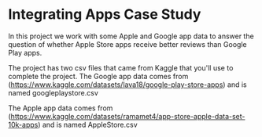 # Integrating Apps Case Study

In this project we work with some Apple and Google app data to answer the question of whether Apple Store apps receive better reviews than Google Play apps.

The project has two csv files that came from Kaggle that you'll use to complete the project. The Google app data comes from (https://www.kaggle.com/datasets/lava18/google-play-store-apps) and is named googleplaystore.csv

The Apple app data comes from (https://www.kaggle.com/datasets/ramamet4/app-store-apple-data-set-10k-apps) and is named AppleStore.csv
